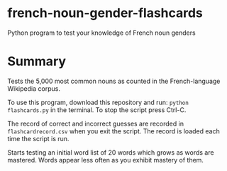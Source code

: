 # french-noun-gender-flashcards
Python program to test your knowledge of French noun genders

# Summary
Tests the 5,000 most common nouns as counted in the French-language Wikipedia corpus.

To use this program, download this repository and run: `python flashcards.py` in the terminal. To stop the script press Ctrl-C.

The record of correct and incorrect guesses are recorded in `flashcardrecord.csv` when you exit the script. The record is loaded each time the script is run.

Starts testing an initial word list of 20 words which grows as words are mastered. Words appear less often as you exhibit mastery of them.
